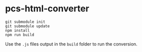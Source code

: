 # pcs-html-converter

```
git submodule init
git submodule update
npm install
npm run build
```

Use the `.js` files output in the `build` folder to run the conversion.
